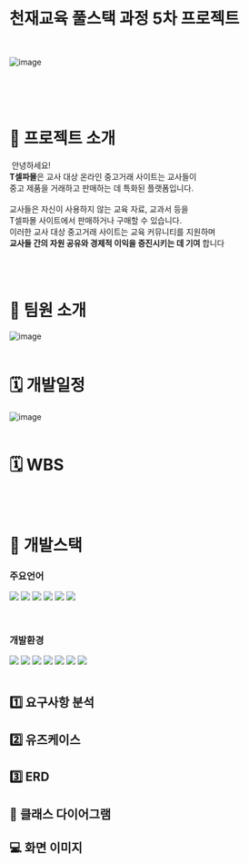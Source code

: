 # 천재교육 풀스택 과정 5차 프로젝트 
<br/>

![image](https://github.com/kuyejin/project5/assets/65212187/1e45a588-4e47-432c-89f8-e4bc5f8ad164)



&nbsp;&nbsp;&nbsp;&nbsp;&nbsp;&nbsp;&nbsp;&nbsp;&nbsp;&nbsp;&nbsp;&nbsp;&nbsp;&nbsp;&nbsp;&nbsp;&nbsp;&nbsp;&nbsp;&nbsp;&nbsp;&nbsp;&nbsp;&nbsp;&nbsp;&nbsp;&nbsp;&nbsp;&nbsp;&nbsp;&nbsp;&nbsp;&nbsp;&nbsp;&nbsp;&nbsp;&nbsp;&nbsp;&nbsp;&nbsp;&nbsp;&nbsp;&nbsp;&nbsp;&nbsp;&nbsp;&nbsp;&nbsp;&nbsp;&nbsp;&nbsp;&nbsp;&nbsp;&nbsp;&nbsp;&nbsp;&nbsp;&nbsp;&nbsp;&nbsp;
​
<br/><br/>
​
# 📂 프로젝트 소개 
​
안녕하세요! <br/>
**T셀파몰**은 교사 대상 온라인 중고거래 사이트는 교사들이 <br/>
중고 제품을 거래하고 판매하는 데 특화된 플랫폼입니다.
​<br/><br/>
교사들은 자신이 사용하지 않는 교육 자료, 교과서 등을 <br/>
T셀파몰 사이트에서 판매하거나 구매할 수 있습니다.  <br/>
이러한 교사 대상 중고거래 사이트는 교육 커뮤니티를 지원하며 <br/>
**교사들 간의 자원 공유와 경제적 이익을 증진시키는 데 기여** 합니다
 <br/> <br/>
 

<br/>



  # 👤 팀원 소개
![image](https://github.com/kuyejin/project5/assets/65212187/e36fb3bc-0669-43e9-ada6-df982d4fbe20)
​
<br/>
​
# 🗓 개발일정
![image](https://github.com/kuyejin/project5/assets/65212187/82364842-c872-40bc-899b-020029938691)
<br/>
​
# 🗓 WBS


<br/>
​

#  🔨 개발스택

### 주요언어
<img  src="https://img.shields.io/badge/java-007396?style=for-the-badge&logo=java&logoColor=white"> <img  src="https://img.shields.io/badge/html5-E34F26?style=for-the-badge&logo=html5&logoColor=white"> <img  src="https://img.shields.io/badge/css-1572B6?style=for-the-badge&logo=css3&logoColor=white"> <img  src="https://img.shields.io/badge/javascript-F7DF1E?style=for-the-badge&logo=javascript&logoColor=black"> <img src="https://img.shields.io/badge/jquery-0769AD?style=for-the-badge&logo=jquery&logoColor=white"> <img src="https://img.shields.io/badge/bulma-00D0B1?style=for-the-badge&logo=bulma&logoColor=white">
 
​
​
​
​
​
​
### 개발환경
<img src="https://img.shields.io/badge/spring-6DB33F?style=for-the-badge&logo=spring&logoColor=white"> <img  src="https://img.shields.io/badge/apache tomcat-F8DC75?style=for-the-badge&logo=apachetomcat&logoColor=white"> <img  src="https://img.shields.io/badge/github-181717?style=for-the-badge&logo=github&logoColor=white">
<img  src="https://img.shields.io/badge/git-F05032?style=for-the-badge&logo=git&logoColor=white">
<img  src="https://img.shields.io/badge/intellijidea-6A5FBB?style=for-the-badge&logo=intellijidea&logoColor=white"> <img  src="https://img.shields.io/badge/mariaDB-003545?style=for-the-badge&logo=mariaDB&logoColor=white">  <img  src="https://img.shields.io/badge/figma-%23F24E1E.svg?style=for-the-badge&logo=figma&logoColor=white"> 
​
<br/>
​




## 1️⃣ 요구사항 분석



## 2️⃣ 유즈케이스



## 3️⃣ ERD

## 📐  클래스 다이어그램

##  💻 화면 이미지
​
